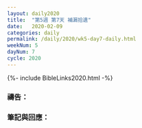 ```yaml
---
layout: daily2020
title:  "第5週 第7天 補漏拾遺"
date:   2020-02-09
categories: daily
permalink: /daily/2020/wk5-day7-daily.html
weekNum: 5
dayNum: 7
cycle: 2020
---
```


{%- include BibleLinks2020.html -%}

### 禱告：

### 筆記與回應：
